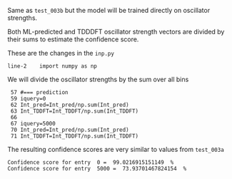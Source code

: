 Same as `test_003b` but the model will be trained directly on oscillator strengths. 

Both ML-predicted and TDDDFT oscillator strength vectors are divided by their sums to estimate the confidence score.

These are the changes in the `inp.py` 

```
line-2    import numpy as np
```

We will divide the oscillator strengths by the sum over all bins
```
 57 #=== prediction
 59 iquery=0
 62 Int_pred=Int_pred/np.sum(Int_pred)
 63 Int_TDDFT=Int_TDDFT/np.sum(Int_TDDFT)
 66 
 67 iquery=5000
 70 Int_pred=Int_pred/np.sum(Int_pred)
 71 Int_TDDFT=Int_TDDFT/np.sum(Int_TDDFT)
```

The resulting confidence scores are very similar to values from `test_003a`

```
Confidence score for entry  0 =  99.0216915151149  %
Confidence score for entry  5000 =  73.93701467824154  %
```
